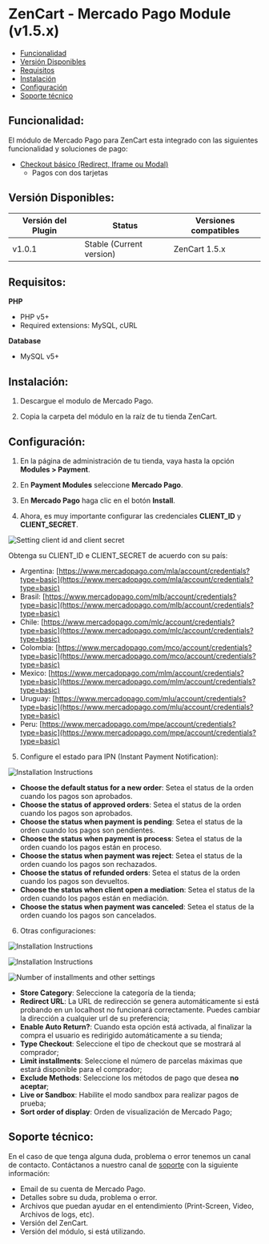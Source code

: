 # ZenCart - Mercado Pago Module (v1.5.x)

* [Funcionalidad](#features)
* [Versión Disponibles](#available_versions)
* [Requisitos](#requirements)
* [Instalación](#installation)
* [Configuración](#setup)
* [Soporte técnico](#Soporte-técnico)


<a name="features"></a>
## Funcionalidad: ##

El módulo de Mercado Pago para ZenCart esta integrado con las siguientes funcionalidad y soluciones de pago:

* [Checkout básico (Redirect, Iframe ou Modal)](https://www.mercadopago.com.ar/developers/es/solutions/payments/basic-checkout/receive-payments/)
    * Pagos con dos tarjetas


<a name="available_versions"></a>
## Versión Disponibles: ##

Versión del Plugin | Status | Versiones compatibles
-------------- | ------ | -------------------
v1.0.1 | Stable (Current version) | ZenCart 1.5.x


<a name="requirements"></a>
## Requisitos: ##

**PHP**

* PHP v5+
* Required extensions: MySQL, cURL

**Database**

* MySQL v5+

<a name="installation"></a>
## Instalación: ##

1. Descargue el modulo de Mercado Pago.

2. Copia la carpeta del módulo en la raíz de tu tienda ZenCart.

<a name="setup"></a>
## Configuración: ##

1. En la página de administración de tu tienda, vaya hasta la opción **Modules > Payment**.

2. En **Payment Modules** seleccione **Mercado Pago**.

3. En **Mercado Pago** haga clic en el botón **Install**.

4. Ahora, es muy importante configurar las credenciales **CLIENT_ID** y **CLIENT_SECRET**.

  ![Setting client id and client secret](/images/zencart-credentials.png) <br />

Obtenga su CLIENT_ID e CLIENT_SECRET de acuerdo con su país:

  * Argentina: [https://www.mercadopago.com/mla/account/credentials?type=basic](https://www.mercadopago.com/mla/account/credentials?type=basic)
  * Brasil: [https://www.mercadopago.com/mlb/account/credentials?type=basic](https://www.mercadopago.com/mlb/account/credentials?type=basic)
  * Chile: [https://www.mercadopago.com/mlc/account/credentials?type=basic](https://www.mercadopago.com/mlc/account/credentials?type=basic)
  * Colombia: [https://www.mercadopago.com/mco/account/credentials?type=basic](https://www.mercadopago.com/mco/account/credentials?type=basic)
  * Mexico: [https://www.mercadopago.com/mlm/account/credentials?type=basic](https://www.mercadopago.com/mlm/account/credentials?type=basic)
  * Uruguay: [https://www.mercadopago.com/mlu/account/credentials?type=basic](https://www.mercadopago.com/mlu/account/credentials?type=basic)
  * Peru: [https://www.mercadopago.com/mpe/account/credentials?type=basic](https://www.mercadopago.com/mpe/account/credentials?type=basic)

5. Configure el estado para IPN (Instant Payment Notification):

  ![Installation Instructions](/images/zencart-notification.png) <br />

  * **Choose the default status for a new order**: Setea el status de la orden cuando los pagos son aprobados.
  * **Choose the status of approved orders**: Setea el status de la orden cuando los pagos son aprobados.
  * **Choose the status when payment is pending**: Setea el status de la orden cuando los pagos son pendientes.
  * **Choose the status when payment is process**: Setea el status de la orden cuando los pagos están en proceso.
  * **Choose the status when payment was reject**: Setea el status de la orden cuando los pagos son rechazados.
  * **Choose the status of refunded orders**: Setea el status de la orden cuando los pagos son devueltos.
  * **Choose the status when client open a mediation**: Setea el status de la orden cuando los pagos están en mediación.
  * **Choose the status when payment was canceled**: Setea el status de la orden cuando los pagos son cancelados.

6. Otras configuraciones: <br/>

![Installation Instructions](/images/zencart-other_config_1.png) <br />

![Installation Instructions](/images/zencart-other_config_2.png) <br />

![Number of installments and other settings](/images/zencart-other_config_3.png) <br />

  * **Store Category**: Seleccione la categoría de la tienda;
  * **Redirect URL**: La  URL de redirección se genera automáticamente si está probando en un localhost no funcionará correctamente. Puedes cambiar la dirección a cualquier url de su preferencia;
  * **Enable Auto Return?**: Cuando esta opción está activada, al finalizar la compra el usuario es redirigido automáticamente a su tienda;
  * **Type Checkout**: Seleccione el tipo de checkout que se mostrará al comprador;
  * **Limit installments**: Seleccione el número de parcelas máximas que estará disponible para el comprador;
  * **Exclude Methods**: Seleccione los métodos de pago que desea **no aceptar**;
  * **Live or Sandbox**: Habilite el modo sandbox para realizar pagos de prueba;
  * **Sort order of display**: Orden de visualización de Mercado Pago;

<a name="Soporte-técnico"></a>
## Soporte técnico: ##

En el caso de que tenga alguna duda, problema o error tenemos un canal de contacto.
Contáctanos a nuestro canal de [soporte](/support) con la siguiente información:

* Email de su cuenta de Mercado Pago.
* Detalles sobre su duda, problema o error.
* Archivos que puedan ayudar en el entendimiento (Print-Screen, Video, Archivos de logs, etc).
* Versión del ZenCart.
* Versión del módulo, si está utilizando.
